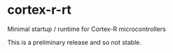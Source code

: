 # cortex-r-rt
Minimal startup / runtime for Cortex-R microcontrollers

This is a preliminary release and so not stable.
